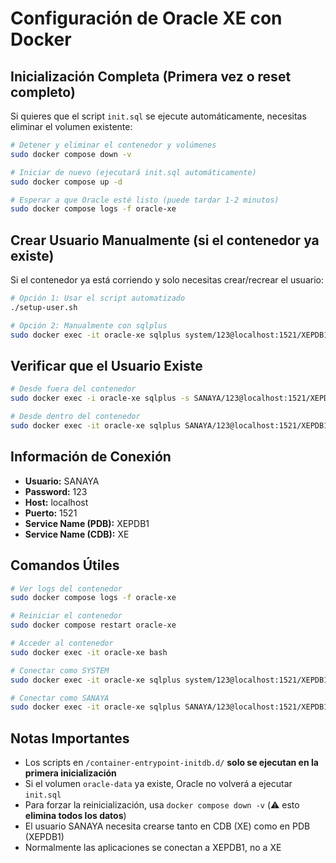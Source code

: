 # Configuración de Oracle XE con Docker

## Inicialización Completa (Primera vez o reset completo)

Si quieres que el script `init.sql` se ejecute automáticamente, necesitas eliminar el volumen existente:

```bash
# Detener y eliminar el contenedor y volúmenes
sudo docker compose down -v

# Iniciar de nuevo (ejecutará init.sql automáticamente)
sudo docker compose up -d

# Esperar a que Oracle esté listo (puede tardar 1-2 minutos)
sudo docker compose logs -f oracle-xe
```

## Crear Usuario Manualmente (si el contenedor ya existe)

Si el contenedor ya está corriendo y solo necesitas crear/recrear el usuario:

```bash
# Opción 1: Usar el script automatizado
./setup-user.sh

# Opción 2: Manualmente con sqlplus
sudo docker exec -it oracle-xe sqlplus system/123@localhost:1521/XEPDB1
```

## Verificar que el Usuario Existe

```bash
# Desde fuera del contenedor
sudo docker exec -i oracle-xe sqlplus -s SANAYA/123@localhost:1521/XEPDB1 <<< "SELECT USER FROM DUAL;"

# Desde dentro del contenedor
sudo docker exec -it oracle-xe sqlplus SANAYA/123@localhost:1521/XEPDB1
```

## Información de Conexión

- **Usuario:** SANAYA
- **Password:** 123
- **Host:** localhost
- **Puerto:** 1521
- **Service Name (PDB):** XEPDB1
- **Service Name (CDB):** XE

## Comandos Útiles

```bash
# Ver logs del contenedor
sudo docker compose logs -f oracle-xe

# Reiniciar el contenedor
sudo docker compose restart oracle-xe

# Acceder al contenedor
sudo docker exec -it oracle-xe bash

# Conectar como SYSTEM
sudo docker exec -it oracle-xe sqlplus system/123@localhost:1521/XEPDB1

# Conectar como SANAYA
sudo docker exec -it oracle-xe sqlplus SANAYA/123@localhost:1521/XEPDB1
```

## Notas Importantes

- Los scripts en `/container-entrypoint-initdb.d/` **solo se ejecutan en la primera inicialización**
- Si el volumen `oracle-data` ya existe, Oracle no volverá a ejecutar `init.sql`
- Para forzar la reinicialización, usa `docker compose down -v` (⚠️ esto **elimina todos los datos**)
- El usuario SANAYA necesita crearse tanto en CDB (XE) como en PDB (XEPDB1)
- Normalmente las aplicaciones se conectan a XEPDB1, no a XE
